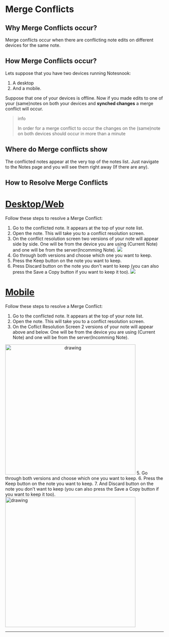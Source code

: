 # Merge Conflicts

## Why Merge Conflicts occur?
Merge conflicts occur when there are conflicting note edits on different devices for the same note. 

## How Merge Conflicts occur?
Lets suppose that you have two devices running Notesnook:

1. A desktop
2. And a mobile.

Suppose that one of your devices is offline. Now if you made edits to one of your (same)notes on both your devices and **synched changes** a merge conflict will occur.

> info
>
> In order  for a merge conflict to occur the changes on the (same)note on both devices should occur in more than a minute

## Where do Merge conflicts show
The conflicted notes appear at the very top of the notes list. Just navigate to the Notes page and you will see them right away (If there are any).

## How to Resolve Merge Conflicts

# [Desktop/Web](#/tab/web)
Follow these steps to resolve a Merge Conflict:

1. Go to the conflicted note. It appears at the top of your note list.
2. Open the note. This will take you to a conflict resolution screen.
3. On the conflict resolution screen two versions of your note will appear side by side. One will be from the device you are using (Current Note) and one will be from the server(Incomming Note).
![](https://github.com/user-attachments/assets/7790bcd3-e87f-4a5e-a8e6-3fba1b3f3ab3)
5. Go through both versions and choose which one you want to keep.
6. Press the Keep button on the note you want to keep.
7. Press Discard button on the note you don't want to keep (you can also press the Save a Copy button if you want to keep it too).
 ![](https://github.com/user-attachments/assets/58558f0e-6bf1-486d-a183-702dba54dcaf)

# [Mobile](#/tab/mobile)
Follow these steps to resolve a Merge Conflict:

1. Go to the conflicted note. It appears at the top of your note list.
2. Open the note. This will take you to a conflict resolution screen.
3. On the Coflict Resolution Screen 2 versions of your note will appear above and below. One will be from the device you are using (Current Note) and one will be from the server(Incomming Note).
<img src="https://github.com/user-attachments/assets/616381b6-17dc-4d2b-98a7-e7f2629f1925" alt="drawing" width="414" style="text-align:center"/>
5. Go through both versions and choose which one you want to keep.
6. Press the Keep button on the note you want to keep.
7. And Discard button on the note you don't want to keep (you can also press the Save a Copy button if you want to keep it too).
<img src="https://github.com/user-attachments/assets/699454f9-7840-4955-9c5f-1efd8c7963ea" alt="drawing" width="414"/>

---
